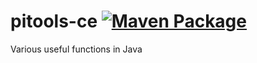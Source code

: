 # pitools-ce [![Maven Package](https://github.com/JJponciano/pitools-ce/actions/workflows/maven-publish.yml/badge.svg?branch=main&event=push)](https://github.com/JJponciano/pitools-ce/actions/workflows/maven-publish.yml)
Various useful functions in Java
